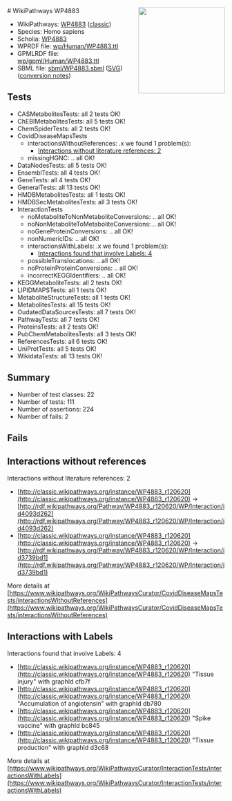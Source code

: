 <img style="float: right; width: 200px" src="https://upload.wikimedia.org/wikipedia/commons/thumb/8/83/Wplogo_with_text_500.png/640px-Wplogo_with_text_500.png" />
# WikiPathways WP4883

* WikiPathways: [WP4883](https://wikipathways.org/pathways/WP4883) ([classic](https://classic.wikipathways.org/instance/WP4883))
* Species: Homo sapiens
* Scholia: [WP4883](https://scholia.toolforge.org/wikipathways/WP4883)
* WPRDF file: [wp/Human/WP4883.ttl](../wp/Human/WP4883.ttl)
* GPMLRDF file: [wp/gpml/Human/WP4883.ttl](../wp/gpml/Human/WP4883.ttl)
* SBML file: [sbml/WP4883.sbml](../sbml/WP4883.sbml) ([SVG](../sbml/WP4883.svg)) ([conversion notes](../sbml/WP4883.txt))

## Tests
* CASMetabolitesTests: all 2 tests OK!
* ChEBIMetabolitesTests: all 5 tests OK!
* ChemSpiderTests: all 2 tests OK!
* CovidDiseaseMapsTests
    * interactionsWithoutReferences: .x we found 1 problem(s):
        * [Interactions without literature references: 2](#2e295930)
    * missingHGNC: .. all OK!
* DataNodesTests: all 5 tests OK!
* EnsemblTests: all 4 tests OK!
* GeneTests: all 4 tests OK!
* GeneralTests: all 13 tests OK!
* HMDBMetabolitesTests: all 1 tests OK!
* HMDBSecMetabolitesTests: all 3 tests OK!
* InteractionTests
    * noMetaboliteToNonMetaboliteConversions: .. all OK!
    * noNonMetaboliteToMetaboliteConversions: .. all OK!
    * noGeneProteinConversions: .. all OK!
    * nonNumericIDs: .. all OK!
    * interactionsWithLabels: .x we found 1 problem(s):
        * [Interactions found that involve Labels: 4](#630d267b)
    * possibleTranslocations: .. all OK!
    * noProteinProteinConversions: .. all OK!
    * incorrectKEGGIdentifiers: .. all OK!
* KEGGMetaboliteTests: all 2 tests OK!
* LIPIDMAPSTests: all 1 tests OK!
* MetaboliteStructureTests: all 1 tests OK!
* MetabolitesTests: all 15 tests OK!
* OudatedDataSourcesTests: all 7 tests OK!
* PathwayTests: all 7 tests OK!
* ProteinsTests: all 2 tests OK!
* PubChemMetabolitesTests: all 3 tests OK!
* ReferencesTests: all 6 tests OK!
* UniProtTests: all 5 tests OK!
* WikidataTests: all 13 tests OK!


## Summary

* Number of test classes: 22
* Number of tests: 111
* Number of assertions: 224
* Number of fails: 2

## Fails

<a name="2e295930" />

## Interactions without references

Interactions without literature references: 2

* [http://classic.wikipathways.org/instance/WP4883_r120620](http://classic.wikipathways.org/instance/WP4883_r120620) -> [http://rdf.wikipathways.org/Pathway/WP4883_r120620/WP/Interaction/id4093d262](http://rdf.wikipathways.org/Pathway/WP4883_r120620/WP/Interaction/id4093d262)
* [http://classic.wikipathways.org/instance/WP4883_r120620](http://classic.wikipathways.org/instance/WP4883_r120620) -> [http://rdf.wikipathways.org/Pathway/WP4883_r120620/WP/Interaction/id3739bd1](http://rdf.wikipathways.org/Pathway/WP4883_r120620/WP/Interaction/id3739bd1)


More details at [https://www.wikipathways.org/WikiPathwaysCurator/CovidDiseaseMapsTests/interactionsWithoutReferences](https://www.wikipathways.org/WikiPathwaysCurator/CovidDiseaseMapsTests/interactionsWithoutReferences)

<a name="630d267b" />

## Interactions with Labels

Interactions found that involve Labels: 4

* [http://classic.wikipathways.org/instance/WP4883_r120620](http://classic.wikipathways.org/instance/WP4883_r120620) "Tissue injury" with graphId cfb7f
* [http://classic.wikipathways.org/instance/WP4883_r120620](http://classic.wikipathways.org/instance/WP4883_r120620) "Accumulation of 
angiotensin" with graphId db780
* [http://classic.wikipathways.org/instance/WP4883_r120620](http://classic.wikipathways.org/instance/WP4883_r120620) "Spike vaccine" with graphId bc845
* [http://classic.wikipathways.org/instance/WP4883_r120620](http://classic.wikipathways.org/instance/WP4883_r120620) "Tissue production" with graphId d3c68


More details at [https://www.wikipathways.org/WikiPathwaysCurator/InteractionTests/interactionsWithLabels](https://www.wikipathways.org/WikiPathwaysCurator/InteractionTests/interactionsWithLabels)

